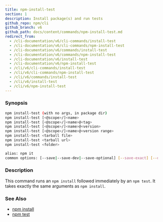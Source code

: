 ```yaml
---
title: npm-install-test
section: 1
description: Install package(s) and run tests
github_repo: npm/cli
github_branch: v6
github_path: docs/content/commands/npm-install-test.md
redirect_from:
  - /cli-documentation/v6/cli-commands/install-test
  - /cli-documentation/v6/cli-commands/npm-install-test
  - /cli-documentation/v6/commands/install-test
  - /cli-documentation/v6/commands/npm-install-test
  - /cli-documentation/v6/install-test
  - /cli-documentation/v6/npm-install-test
  - /cli/v6/cli-commands/install-test
  - /cli/v6/cli-commands/npm-install-test
  - /cli/v6/commands/install-test
  - /cli/v6/install-test
  - /cli/v6/npm-install-test
---
```


### Synopsis

```bash
npm install-test (with no args, in package dir)
npm install-test [<@scope>/]<name>
npm install-test [<@scope>/]<name>@<tag>
npm install-test [<@scope>/]<name>@<version>
npm install-test [<@scope>/]<name>@<version range>
npm install-test <tarball file>
npm install-test <tarball url>
npm install-test <folder>

alias: npm it
common options: [--save|--save-dev|--save-optional] [--save-exact] [--dry-run]
```

### Description

This command runs an `npm install` followed immediately by an `npm test`. It
takes exactly the same arguments as `npm install`.

### See Also

* [npm install](/cli/v6/commands/npm-install)
* [npm test](/cli/v6/commands/npm-test)
